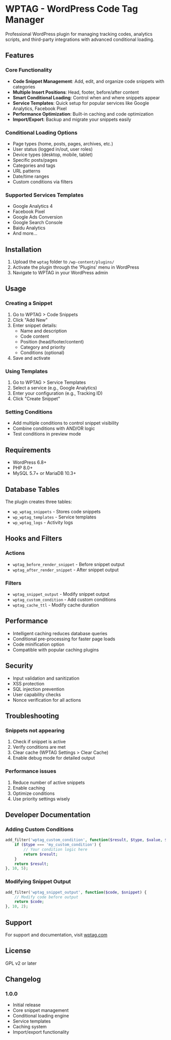 # WPTAG - WordPress Code Tag Manager

Professional WordPress plugin for managing tracking codes, analytics scripts, and third-party integrations with advanced conditional loading.

## Features

### Core Functionality
- **Code Snippet Management**: Add, edit, and organize code snippets with categories
- **Multiple Insert Positions**: Head, footer, before/after content
- **Smart Conditional Loading**: Control when and where snippets appear
- **Service Templates**: Quick setup for popular services like Google Analytics, Facebook Pixel
- **Performance Optimization**: Built-in caching and code optimization
- **Import/Export**: Backup and migrate your snippets easily

### Conditional Loading Options
- Page types (home, posts, pages, archives, etc.)
- User status (logged in/out, user roles)
- Device types (desktop, mobile, tablet)
- Specific posts/pages
- Categories and tags
- URL patterns
- Date/time ranges
- Custom conditions via filters

### Supported Services Templates
- Google Analytics 4
- Facebook Pixel
- Google Ads Conversion
- Google Search Console
- Baidu Analytics
- And more...

## Installation

1. Upload the `wptag` folder to `/wp-content/plugins/`
2. Activate the plugin through the 'Plugins' menu in WordPress
3. Navigate to WPTAG in your WordPress admin

## Usage

### Creating a Snippet
1. Go to WPTAG > Code Snippets
2. Click "Add New"
3. Enter snippet details:
   - Name and description
   - Code content
   - Position (head/footer/content)
   - Category and priority
   - Conditions (optional)
4. Save and activate

### Using Templates
1. Go to WPTAG > Service Templates
2. Select a service (e.g., Google Analytics)
3. Enter your configuration (e.g., Tracking ID)
4. Click "Create Snippet"

### Setting Conditions
- Add multiple conditions to control snippet visibility
- Combine conditions with AND/OR logic
- Test conditions in preview mode

## Requirements

- WordPress 6.8+
- PHP 8.0+
- MySQL 5.7+ or MariaDB 10.3+

## Database Tables

The plugin creates three tables:
- `wp_wptag_snippets` - Stores code snippets
- `wp_wptag_templates` - Service templates
- `wp_wptag_logs` - Activity logs

## Hooks and Filters

### Actions
- `wptag_before_render_snippet` - Before snippet output
- `wptag_after_render_snippet` - After snippet output

### Filters
- `wptag_snippet_output` - Modify snippet output
- `wptag_custom_condition` - Add custom conditions
- `wptag_cache_ttl` - Modify cache duration

## Performance

- Intelligent caching reduces database queries
- Conditional pre-processing for faster page loads
- Code minification option
- Compatible with popular caching plugins

## Security

- Input validation and sanitization
- XSS protection
- SQL injection prevention
- User capability checks
- Nonce verification for all actions

## Troubleshooting

### Snippets not appearing
1. Check if snippet is active
2. Verify conditions are met
3. Clear cache (WPTAG Settings > Clear Cache)
4. Enable debug mode for detailed output

### Performance issues
1. Reduce number of active snippets
2. Enable caching
3. Optimize conditions
4. Use priority settings wisely

## Developer Documentation

### Adding Custom Conditions

```php
add_filter('wptag_custom_condition', function($result, $type, $value, $operator, $context) {
    if ($type === 'my_custom_condition') {
        // Your condition logic here
        return $result;
    }
    return $result;
}, 10, 5);
```

### Modifying Snippet Output

```php
add_filter('wptag_snippet_output', function($code, $snippet) {
    // Modify code before output
    return $code;
}, 10, 2);
```

## Support

For support and documentation, visit [wptag.com](https://wptag.com)

## License

GPL v2 or later

## Changelog

### 1.0.0
- Initial release
- Core snippet management
- Conditional loading engine
- Service templates
- Caching system
- Import/export functionality
